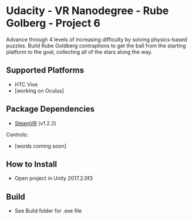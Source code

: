 # Udacity - VR Nanodegree - Rube Golberg - Project 6

Advance through 4 levels of increasing difficulty by solving physics-based puzzles. Build Rube Goldberg contraptions to get the ball from the starting platform to the goal, collecting all of the stars along the way.

## Supported Platforms
 * HTC Vive
 * [working on Oculus]
  
## Package Dependencies
 * [SteamVR](https://www.assetstore.unity3d.com/en/#!/content/32647) (v1.2.2)
  
Controls: 
 * [words coming soon]

## How to Install
 * Open project in Unity 2017.2.0f3
 
## Build
 * See Build folder for .exe file
